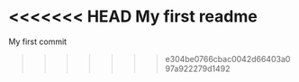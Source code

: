 <<<<<<< HEAD
My first readme
=======
My first commit
>>>>>>> e304be0766cbac0042d66403a097a922279d1492
